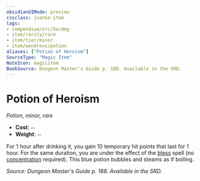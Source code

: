```yaml
---
obsidianUIMode: preview
cssclass: json5e-item
tags:
- compendium/src/5e/dmg
- item/rarity/rare
- item/tier/minor
- item/wondrous/potion
aliases: ["Potion of Heroism"]
SourceType: "Magic Item"
NoteIcon: magicitem
BookSource: Dungeon Master's Guide p. 188. Available in the SRD.
---
```

# Potion of Heroism
*Potion, minor, rare*  

- **Cost**: ⏤
- **Weight**: ⏤

For 1 hour after drinking it, you gain 10 temporary hit points that last for 1 hour. For the same duration, you are under the effect of the [bless](/2-Mechanics/CLI/spells/bless.md) spell (no [concentration](/2-Mechanics/CLI/rules/conditions.md#concentration) required). This blue potion bubbles and steams as if boiling.

*Source: Dungeon Master's Guide p. 188. Available in the SRD.*